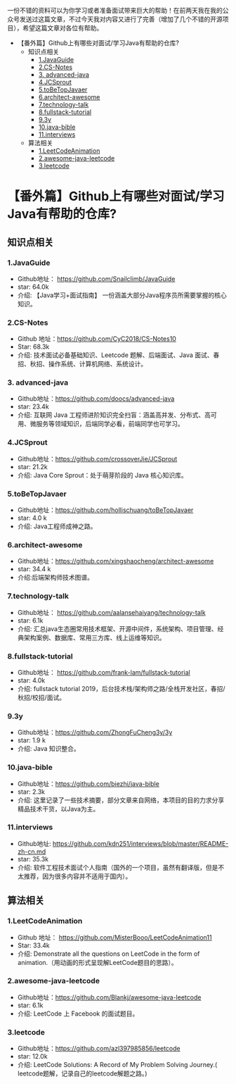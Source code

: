 一份不错的资料可以为你学习或者准备面试带来巨大的帮助！在前两天我在我的公众号发送过这篇文章，不过今天我对内容又进行了完善（增加了几个不错的开源项目），希望这篇文章对各位有帮助。



- 【番外篇】Github上有哪些对面试/学习Java有帮助的仓库?
  - 知识点相关
    - [1.JavaGuide](https://xiaozhuanlan.com/topic/9546203817#section1javaguide)
    - [2.CS-Notes](https://xiaozhuanlan.com/topic/9546203817#section2csnotes)
    - [3. advanced-java](https://xiaozhuanlan.com/topic/9546203817#section3advancedjava)
    - [4.JCSprout](https://xiaozhuanlan.com/topic/9546203817#section4jcsprout)
    - [5.toBeTopJavaer](https://xiaozhuanlan.com/topic/9546203817#section5tobetopjavaer)
    - [6.architect-awesome](https://xiaozhuanlan.com/topic/9546203817#section6architectawesome)
    - [7.technology-talk](https://xiaozhuanlan.com/topic/9546203817#section7technologytalk)
    - [8.fullstack-tutorial](https://xiaozhuanlan.com/topic/9546203817#section8fullstacktutorial)
    - [9.3y](https://xiaozhuanlan.com/topic/9546203817#section93y)
    - [10.java-bible](https://xiaozhuanlan.com/topic/9546203817#section10javabible)
    - [11.interviews](https://xiaozhuanlan.com/topic/9546203817#section11interviews)
  - 算法相关
    - [1.LeetCodeAnimation](https://xiaozhuanlan.com/topic/9546203817#section1leetcodeanimation)
    - [2.awesome-java-leetcode](https://xiaozhuanlan.com/topic/9546203817#section2awesomejavaleetcode)
    - [3.leetcode](https://xiaozhuanlan.com/topic/9546203817#section3leetcode)



# 【番外篇】Github上有哪些对面试/学习Java有帮助的仓库?

## 知识点相关

### 1.JavaGuide

- Github地址： https://github.com/Snailclimb/JavaGuide
- star: 64.0k
- 介绍: 【Java学习+面试指南】 一份涵盖大部分Java程序员所需要掌握的核心知识。

### 2.CS-Notes

- Github 地址：https://github.com/CyC2018/CS-Notes10
- Star: 68.3k
- 介绍: 技术面试必备基础知识、Leetcode 题解、后端面试、Java 面试、春招、秋招、操作系统、计算机网络、系统设计。

### 3. advanced-java

- Github地址：https://github.com/doocs/advanced-java
- star: 23.4k
- 介绍: 互联网 Java 工程师进阶知识完全扫盲：涵盖高并发、分布式、高可用、微服务等领域知识，后端同学必看，前端同学也可学习。

### 4.JCSprout

- Github地址：https://github.com/crossoverJie/JCSprout
- star: 21.2k
- 介绍: Java Core Sprout：处于萌芽阶段的 Java 核心知识库。

### 5.toBeTopJavaer

- Github地址：https://github.com/hollischuang/toBeTopJavaer
- star: 4.0 k
- 介绍: Java工程师成神之路。

### 6.architect-awesome

- Github地址：https://github.com/xingshaocheng/architect-awesome
- star: 34.4 k
- 介绍:后端架构师技术图谱。

### 7.technology-talk

- Github地址： https://github.com/aalansehaiyang/technology-talk
- star: 6.1k
- 介绍: 汇总java生态圈常用技术框架、开源中间件，系统架构、项目管理、经典架构案例、数据库、常用三方库、线上运维等知识。

### 8.fullstack-tutorial

- Github地址： https://github.com/frank-lam/fullstack-tutorial
- star: 4.0k
- 介绍: fullstack tutorial 2019，后台技术栈/架构师之路/全栈开发社区，春招/秋招/校招/面试。

### 9.3y

- Github地址：https://github.com/ZhongFuCheng3y/3y
- star: 1.9 k
- 介绍: Java 知识整合。

### 10.java-bible

- Github地址：https://github.com/biezhi/java-bible
- star: 2.3k
- 介绍: 这里记录了一些技术摘要，部分文章来自网络，本项目的目的力求分享精品技术干货，以Java为主。

### 11.interviews

- Github地址: https://github.com/kdn251/interviews/blob/master/README-zh-cn.md
- star: 35.3k
- 介绍: 软件工程技术面试个人指南（国外的一个项目，虽然有翻译版，但是不太推荐，因为很多内容并不适用于国内）。

## 算法相关

### 1.LeetCodeAnimation

- Github 地址： https://github.com/MisterBooo/LeetCodeAnimation11
- Star: 33.4k
- 介绍: Demonstrate all the questions on LeetCode in the form of animation.（用动画的形式呈现解LeetCode题目的思路）。

### 2.awesome-java-leetcode

- Github地址：https://github.com/Blankj/awesome-java-leetcode
- star: 6.1k
- 介绍: LeetCode 上 Facebook 的面试题目。

### 3.leetcode

- Github地址：https://github.com/azl397985856/leetcode
- star: 12.0k
- 介绍: LeetCode Solutions: A Record of My Problem Solving Journey.( leetcode题解，记录自己的leetcode解题之路。)
